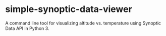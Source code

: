 # simple-synoptic-data-viewer
A command line tool for visualizing altitude vs. temperature using Synoptic Data API in Python 3.
